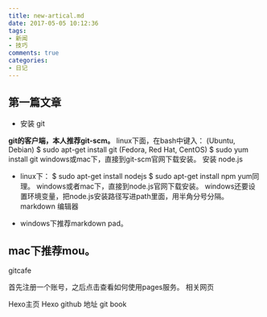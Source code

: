 ```yaml
---
title: new-artical.md
date: 2017-05-05 10:12:36
tags:
- 新闻
- 技巧
comments: true
categories:
- 日记
---
```

## 第一篇文章 ##

- 安装 git


**git的客户端，本人推荐git-scm。**
linux下面，在bash中键入：
(Ubuntu, Debian)
$ sudo apt-get install git
(Fedora, Red Hat, CentOS)
$ sudo yum install git
windows或mac下，直接到git-scm官网下载安装。
安装 node.js


- linux下：
$ sudo apt-get install nodejs
$ sudo apt-get install npm
yum同理。
windows或者mac下，直接到node.js官网下载安装。 windows还要设置环境变量，把node.js安装路径写进path里面，用半角分号分隔。
markdown 编辑器



- windows下推荐markdown pad。
## mac下推荐mou。 ##
gitcafe

首先注册一个账号，之后点击查看如何使用pages服务。
相关网页

Hexo主页
Hexo github 地址
git book